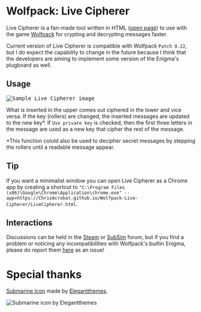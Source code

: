 # Wolfpack: Live Cipherer
Live Cipherer is a fan-made tool written in HTML ([open page](https://chrisacrobat.github.io/Wolfpack-Live-Cipherer/)) to use with the game [Wolfpack](http://wolfpackgame.com/) for crypting and decrypting messages faster.

Current version of Live Cipherer is compatible with Wolfpack `Patch 0.22`, but I do expect the capability to change in the future because I think that the developers are aiming to implement some version of the Enigma's plugboard as well.

## Usage
<kbd>![Sample Live Cipherer image](https://github.com/ChrisAcrobat/Wolfpack-Live-Cipherer/blob/master/res/live-cipherer.png?raw=true "Sample Live Cipherer image")</kbd>

What is inserted in the upper comes out ciphered in the lower and vice versa. If the key (rollers) are changed, the inserted messages are updated to the new key*. If `Use private key` is checked, then the first three letters in the message are used as a new key that cipher the rest of the message.

*This function coluld also be used to decipher secret messages by stepping the rollers until a readable message appear.

## Tip
If you want a minimalist window you can open Live Cipherer as a Chrome app by creating a shortcut to `"C:\Program Files (x86)\Google\Chrome\Application\chrome.exe" --app=https://ChrisAcrobat.github.io/Wolfpack-Live-Cipherer/LiveCipherer.html`.

## Interactions
Discussions can be held in the [Steam](https://steamcommunity.com/app/490920/discussions/0/1837937637905826469/) or [SubSim](http://www.subsim.com/radioroom/showthread.php?t=226415) forum, but if you find a problem or noticing any incompatibilities with Wolfpack's builtin Enigma, please do report them [here](https://github.com/ChrisAcrobat/Wolfpack-Live-Cipherer/issues/) as an issue!

# Special thanks
[Submarine Icon](http://www.iconarchive.com/show/beautiful-flat-one-color-icons-by-elegantthemes/submarine-icon.html) made by [Elegantthemes](http://www.iconarchive.com/artist/elegantthemes.html).

![Submarine icon by Elegantthemes](https://github.com/ChrisAcrobat/Wolfpack-Live-Cipherer/blob/master/res/Elegantthemes-Beautiful-Flat-One-Color-Submarine.png?raw=true "Submarine Icon by Elegantthemes")
